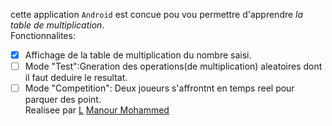 cette application `Android` est concue pou vou permettre d'apprendre *la table de multiplication*.  
Fonctionnalites:  
- [x] Affichage de la table de multiplication du nombre saisi.  
- [ ] Mode "Test":Gneration des operations(de multiplication) aleatoires dont il faut deduire le resultat.  
- [ ] Mode "Competition": Deux joueurs s'affrontnt en temps reel pour parquer des point.  
Realisee par [L](https://github.com/es-smail) <ins>Manour Mohammed</ins>
